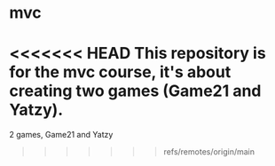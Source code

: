# mvc

<<<<<<< HEAD
This repository is for the mvc course, it's about creating two games (Game21 and Yatzy).
=======
2 games, Game21 and Yatzy
>>>>>>> refs/remotes/origin/main
